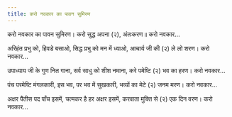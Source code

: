 ```yaml
---
title: करो नवकार का पावन सुमिरण
---
```


करो नवकार का पावन सुमिरण।
करो सुद्ध अपना (२), अंतःकरण॥
करो नवकार...

अरिहंत प्रभु को, हिवडे बसाओ,
सिद्ध प्रभु को मन में ध्याओ,
आचार्य जी की (२) ले लो शरण।
करो नवकार...

उपाध्याय जी के गुण नित गाना,
सर्व साधु को शीश नमाना,
करे पमेष्टि (२) भव का हरण।
करो नवकार...

पंच परमेष्टि मंगलकारी,
इस भव, पर भव में सुखकारी,
भव्यों का मेटे (२) जनम मरण।
करो नवकार...

अक्षर पैंतीस पद पाँच इसमें,
चत्मकर है हर अक्षर इसमें,
करवाता मुक्ति से (२) एक दिन वरण।
करो नवकार...
